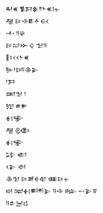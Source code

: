 <div class='block'>
<div class='line'>𒊑𒌍 𒍥𒁕𒆜𒈫𒈨𒌍𒋙𒉡</div>
<div class='line'>𒆷 𒄿𒈾𒀾𒅆𒀪𒌋</div>
<div class='line'>𒋾 𒀀𒄩</div>
<div class='line'>𒄿𒁺𒁍𒌒 𒈠𒀀</div>
<div class='line'>𒂟𒌋𒌋𒈨𒌍</div>
<div class='line'>𒌉𒁹𒅀𒆠𒉌</div>
<div class='line'>𒁹𒁕</div>
<div class='line'>𒌅𒈠 𒁹</div>
<div class='line'>𒂖 𒌑𒊓</div>
<div class='line'>𒈬𒊌</div>
<div class='line'>𒆷 𒍜</div>
<div class='line'>𒈬𒊌</div>
<div class='line'>𒁉 𒅗</div>
<div class='line'>𒌋𒉌 𒀠</div>
<div class='line'>𒆠𒈠 𒄿𒋢𒄴𒊏 𒈪𒄿𒉡</div>
<div class='line'>𒊭 𒉈𒈬𒌦𒉌 𒀀𒈾 𒈗 𒁁𒉌𒐊</div>
<div class='line'>𒀀𒉺𒅁𒌓</div>
</div>